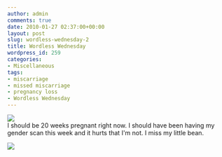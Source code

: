 ```yaml
---
author: admin
comments: true
date: 2010-01-27 02:37:00+00:00
layout: post
slug: wordless-wednesday-2
title: Wordless Wednesday
wordpress_id: 259
categories:
- Miscellaneous
tags:
- miscarriage
- missed miscarriage
- pregnancy loss
- Wordless Wednesday
---
```


[![](http://2.bp.blogspot.com/_C-ub7-hXVgE/S12yBAdau6I/AAAAAAAAIK4/0oS8-Di6LUA/s400/IMG_6525.jpg)](http://2.bp.blogspot.com/_C-ub7-hXVgE/S12yBAdau6I/AAAAAAAAIK4/0oS8-Di6LUA/s1600/IMG_6525.jpg)  
I should be 20 weeks pregnant right now.   I should have been having my gender scan this week and it hurts that I'm not.   I miss my little bean.

![](https://blogger.googleusercontent.com/tracker/251139911615938991-3441254469381986191?l=www.outmumbered.com)
